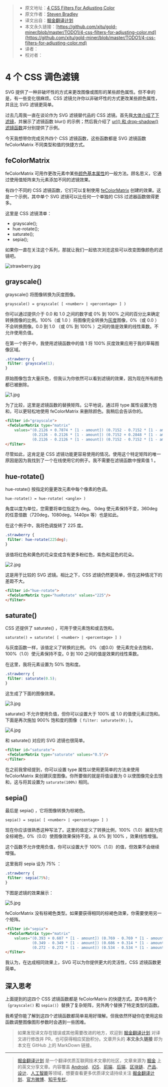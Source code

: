 > * 原文地址：[4 CSS Filters For Adjusting Color](https://vanseodesign.com/css/4-css-filters-for-adjusting-color/)
> * 原文作者：[Steven Bradley](https://www.vanseodesign.com/about/) 
> * 译文出自：[掘金翻译计划](https://github.com/xitu/gold-miner)
> * 本文永久链接：[https://github.com/xitu/gold-miner/blob/master/TODO1/4-css-filters-for-adjusting-color.md](https://github.com/xitu/gold-miner/blob/master/TODO1/4-css-filters-for-adjusting-color.md)
> * 译者：
> * 校对者：

# 4 个 CSS 调色滤镜

SVG 提供了一种非破坏性的方式来更改图像或图形的某些颜色属性。但不幸的是，有一些变化很麻烦。CSS 滤镜允许你以非破坏性的方式更改某些颜色属性，并且比 SVG 滤镜更简单。

过去几周我一直在谈论作为 SVG 滤镜替代品的 CSS 滤镜。首先我[大体介绍了下滤镜](http://vanseodesign.com/css/css-filters-introduction/)，并展示了滤镜函数 blur() 的示例；然后我介绍了 [url() 和 drop-shadow() 滤镜函数](http://vanseodesign.com/css/drop-shadow-filter/)并分别提供了示例。

今天我想带你完成另外四个 CSS 滤镜函数，这些函数都是 SVG 滤镜函数 feColorMatrix 不同类型和值的快捷方式。

## feColorMatrix

feColorMatrix 可用作更改元素中某些[颜色基本属性](http://vanseodesign.com/web-design/hue-saturation-and-lightness/)的一般方法。顾名思义，它通过使用值矩阵来为元素添加不同的滤镜效果。

有四个不同的 CSS 滤镜函数，它们可以复制使用 [feColorMatrix](http://vanseodesign.com/web-design/svg-filter-primitives-fecolormatrix/) 创建的效果。这是一个示例，其中单个 SVG 滤镜可以比任何一个单独的 CSS 过滤器函数做得更多。

这里是 CSS 滤镜清单：

- grayscale();
- hue-rotate();
- saturate();
- sepia();

如果你一直在关注这个系列，那就让我们一起依次浏览这些可以改变图像颜色的滤镜吧。

![strawberry.jpg](https://i.loli.net/2019/06/11/5cfe904a4ed7316962.jpg)

## grayscale()

grayscale() 将图像转换为灰度图像。

```
grayscale() = grayscale( [ <number> | <percentage> ] )
```

你可以通过提供介于 0.0 和 1.0 之间的数字或 0% 到 100% 之间的百分比来确定转换图像的比例。100%（或 1.0 ）将图像完全转换为[灰度](http://vanseodesign.com/web-design/luminance-working-in-grayscale/)图像，0%（或 0.0 ）不会转换图像。0.0 到 1.0 （或 0% 到 100% ）之间的值是效果的线性乘数。不允许使用负值。

在第一个例子中，我使用滤镜函数中的值 1 将 100% 灰度效果应用于我的草莓图像区域。

```css
.strawberry {
 filter: grayscale(1);
}
```

原始图像包含大量灰色，但我认为你依然可以看到滤镜的效果，因为现在所有颜色都已被删除。

![1.jpg](https://i.loli.net/2019/06/11/5cfe8f0c2a04c14602.jpg)

为了比较，这里是滤镜函数的替换矩阵。公平地说，通过将 type 属性设置为饱和，可以更轻松地使用 feColorMatrix 来删除颜色。我稍后会告诉你的。

```html
<filter id="grayscale">
 <feColorMatrix type="matrix"
    values="(0.2126 + 0.7874 * [1 - amount]) (0.7152 - 0.7152 * [1 - amount]) (0.0722 - 0.0722 * [1 - amount]) 0 0
            (0.2126 - 0.2126 * [1 - amount]) (0.7152 + 0.2848 * [1 - amount]) (0.0722 - 0.0722 * [1 - amount]) 0 0
            (0.2126 - 0.2126 * [1 - amount]) (0.7152 - 0.7152 * [1 - amount]) (0.0722 + 0.9278 * [1 - amount]) 0 0 0 0 0 1 0"/>
</filter>
```

尽管如此，这肯定是 CSS 滤镜功能更容易使用的情况。使用这个特定矩阵的唯一原因是因为我找到了一个在线使用它的例子。我不需要在滤镜函数中搜索值 1 。

## hue-rotate()

hue-rotate() 按指定的量更改元素中每个像素的色调。

```
hue-rotate() = hue-rotate( <angle> )
```

角度以度为单位，您需要将单位指定为 deg。 0deg 使元素保持不变，360deg 的任意倍数（720deg，1080deg，1440px 等）也是如此。

在这个例子中，我将色调旋转了 225 度。

```css
.strawberry {
 filter: hue-rotate(225deg);
}
```

该值将红色和黄色的花朵变成含有更多粉红色，紫色和蓝色的花朵。

![2.jpg](https://i.loli.net/2019/06/11/5cfe8f0c2bf0c97252.jpg)

这是用于比较的 SVG 滤镜。相比之下，CSS 滤镜仍然更简单，但在这种情况下的差距不大。

```html
<filter id="hue-rotate">
 <feColorMatrix type="hueRotate" values="225"/>
</filter>
```

## saturate()

CSS 还提供了 saturate() ，可用于使元素饱和或去饱和。

```
saturate() = saturate( [ <number> | <percentage> ] )
```

与灰度函数一样，该值定义了转换的比例。 0%（或0.0）使元素完全去饱和，100%（1.0）使元素保持不变。0 到 100 之间的值是效果的线性乘数。

在这里，我将元素设置为 50% 饱和度。

```css
.strawberry {
 filter: saturate(0.5);
}
```

这生成了下面的图像效果。

![3.jpg](https://i.loli.net/2019/06/11/5cfe8f0c2dd0b48070.jpg)

saturate() 不允许使用负值，但你可以设置大于 100% 或 1.0 的值使元素过饱和。下面是再次施加 900% 饱和度的图像（ `filter: saturate(9);` ）。

![4.jpg](https://i.loli.net/2019/06/11/5cfe8f0d1d1d649096.jpg)

和 saturate() 对应的 SVG 滤镜也很简单。

```html
<filter id="saturate">
 <feColorMatrix type="saturate" values="0.5"/>
</filter>
```

在之前我曾经提到，你可以设置 type 属性以使用更简单的方法来使用 feColorMatrix 来创建灰度图像。你所要做的就是将值设置为 0 以使图像完全去饱和，这与将其设置为 `saturate(100%)` 相同。

## sepia()

最后是 sepia() ，它将图像转换为棕褐色。

```
sepia() = sepia( [ <number> | <percentage> ] )
```

现在你应该很熟悉这种写法了。这里的值定义了转换比例，100%（1.0）展现为完全棕褐色，0%（0.0）使图像效果保持不变。从 0% 到 100% ，效果线性增强。

这个函数不允许使用负值，你可以设置大于 100%（1.0）的值，但效果不会继续增强。

这里我将 sepia 设为 75% ：

```css
.strawberry {
 filter: sepia(75%);
}
```

下图是滤镜的效果展示：

![5.jpg](https://i.loli.net/2019/06/11/5cfe8f0d12a1a21806.jpg)

feColorMatrix 没有棕褐色类型。如果要获得相同的棕褐色效果，你需要使用另一个矩阵。

```html
<filter id="sepia">
 <feColorMatrix type="matrix"
    values="(0.393 + 0.607 * [1 - amount]) (0.769 - 0.769 * [1 - amount]) (0.189 - 0.189 * [1 - amount]) 0 0
            (0.349 - 0.349 * [1 - amount]) (0.686 + 0.314 * [1 - amount]) (0.168 - 0.168 * [1 - amount]) 0 0
            (0.272 - 0.272 * [1 - amount]) (0.534 - 0.534 * [1 - amount]) (0.131 + 0.869 * [1 - amount]) 0 0 0 0 0 1 0"/>
</filter>
```

我认为，在达成相同效果上，SVG 可以为你提供更大的灵活性，CSS 滤镜函数更简单。

## 深入思考

上面提到的这四个 CSS 滤镜函数都是 feColorMatrix 的快捷方式。其中有两个（`grayscale()` 和 `sepia()`）替换了复杂矩阵，另外两个替换了特定类型的函数。

我希望你能了解到这四个滤镜函数都简单易用好理解。但我依然怀疑你在使用这些函数调整图像图形参数时会遇到一些困难。

> 如果发现译文存在错误或其他需要改进的地方，欢迎到 [掘金翻译计划](https://github.com/xitu/gold-miner) 对译文进行修改并 PR，也可获得相应奖励积分。文章开头的 **本文永久链接** 即为本文在 GitHub 上的 MarkDown 链接。

---

> [掘金翻译计划](https://github.com/xitu/gold-miner) 是一个翻译优质互联网技术文章的社区，文章来源为 [掘金](https://juejin.im) 上的英文分享文章。内容覆盖 [Android](https://github.com/xitu/gold-miner#android)、[iOS](https://github.com/xitu/gold-miner#ios)、[前端](https://github.com/xitu/gold-miner#前端)、[后端](https://github.com/xitu/gold-miner#后端)、[区块链](https://github.com/xitu/gold-miner#区块链)、[产品](https://github.com/xitu/gold-miner#产品)、[设计](https://github.com/xitu/gold-miner#设计)、[人工智能](https://github.com/xitu/gold-miner#人工智能)等领域，想要查看更多优质译文请持续关注 [掘金翻译计划](https://github.com/xitu/gold-miner)、[官方微博](http://weibo.com/juejinfanyi)、[知乎专栏](https://zhuanlan.zhihu.com/juejinfanyi)。
